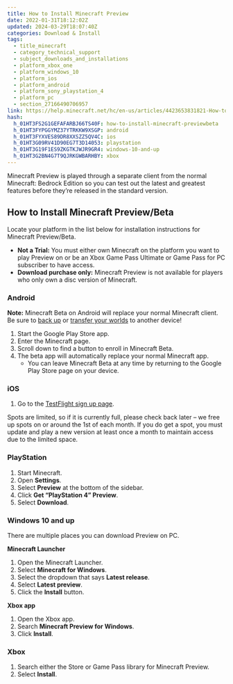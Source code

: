 ```yaml
---
title: How to Install Minecraft Preview
date: 2022-01-31T18:12:02Z
updated: 2024-03-29T18:07:40Z
categories: Download & Install
tags:
  - title_minecraft
  - category_technical_support
  - subject_downloads_and_installations
  - platform_xbox_one
  - platform_windows_10
  - platform_ios
  - platform_android
  - platform_sony_playstation_4
  - platform_pc
  - section_27166490706957
link: https://help.minecraft.net/hc/en-us/articles/4423653831821-How-to-Install-Minecraft-Preview
hash:
  h_01HT3FS2G1GEFAFARBJ66TS40F: how-to-install-minecraft-previewbeta
  h_01HT3FYPGGYMZ37YTRKKW9XSGP: android
  h_01HT3FYXVES89DR8XXSZZ5QV4C: ios
  h_01HT3G09RV41D90EG7T3D14053: playstation
  h_01HT3G19F1ES9ZKGTKJWJR9GR4: windows-10-and-up
  h_01HT3G2BN4G7T9QJRKGWBARHBY: xbox
---
```


Minecraft Preview is played through a separate client from the normal Minecraft: Bedrock Edition so you can test out the latest and greatest features before they’re released in the standard version.

## How to Install Minecraft Preview/Beta

Locate your platform in the list below for installation instructions for Minecraft Preview/Beta.

- **Not a Trial:** You must either own Minecraft on the platform you want to play Preview on or be an Xbox Game Pass Ultimate or Game Pass for PC subscriber to have access.
- **Download purchase only:** Minecraft Preview is not available for players who only own a disc version of Minecraft.

### Android

**Note:** Minecraft Beta on Android will replace your normal Minecraft client. Be sure to [back up](../Manage-or-Troubleshoot-Realms/Minecraft-Bedrock-Edition-Realms-Backup-FAQ.md) or [transfer your worlds](../Backup-Restore/How-to-Transfer-Your-World-to-Another-Device-in-Minecraft-Bedrock-Edition.md) to another device!

1.  Start the Google Play Store app.
2.  Enter the Minecraft page.
3.  Scroll down to find a button to enroll in Minecraft Beta.
4.  The beta app will automatically replace your normal Minecraft app.
    - You can leave Minecraft Beta at any time by returning to the Google Play Store page on your device.

### iOS

1.  Go to the [TestFlight sign up page](https://nam06.safelinks.protection.outlook.com/?url=https%3A%2F%2Ftestflight.apple.com%2Fjoin%2FqC1ZnReJ&data=05%7C01%7Cv-mmoeller%40microsoft.com%7C19069cde9c8a49a609e408da9112172a%7C72f988bf86f141af91ab2d7cd011db47%7C1%7C0%7C637981804127514287%7CUnknown%7CTWFpbGZsb3d8eyJWIjoiMC4wLjAwMDAiLCJQIjoiV2luMzIiLCJBTiI6Ik1haWwiLCJXVCI6Mn0%3D%7C3000%7C%7C%7C&sdata=BhPH6ZDZyIRnfYEAKgbBvwsB2SVjGEGzbtiiKe5Myno%3D&reserved=0).

Spots are limited, so if it is currently full, please check back later – we free up spots on or around the 1st of each month. If you do get a spot, you must update and play a new version at least once a month to maintain access due to the limited space.

### PlayStation

1.  Start Minecraft.
2.  Open **Settings**.
3.  Select **Preview** at the bottom of the sidebar.
4.  Click **Get “PlayStation 4” Preview**.
5.  Select **Download**.

### Windows 10 and up

There are multiple places you can download Preview on PC.

**Minecraft Launcher**

1.  Open the Minecraft Launcher.
2.  Select **Minecraft for Windows**.
3.  Select the dropdown that says **Latest release**.
4.  Select **Latest preview**.
5.  Click the **Install** button.

**Xbox app**

1.  Open the Xbox app.
2.  Search **Minecraft Preview for Windows**.
3.  Click **Install**.

### Xbox

1.  Search either the Store or Game Pass library for Minecraft Preview.
2.  Select **Install**.
